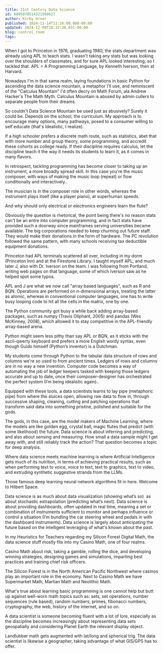 ```yaml
---
title: 21st Century Data Science
id: 6895078514321569627
author: Kirby Urner
published: 2024-11-14T11:16:00.000-08:00
updated: 2024-12-08T18:32:38.031-08:00
blog: control_room
tags: 
---
```


[](https://blogger.googleusercontent.com/img/b/R29vZ2xl/AVvXsEhtvKT11GArtGUJ2QA8SIJHq8TmvX6mP9f68oF-nwvb__5WK949TvEeLgcnV-pgoogg_23J1-4LqBLNhuz5mBIrI9e4FN_mTpExT79dT-8bk6MXJotEiz7usPdWtMfgL2ykWJYnHzui5kcDvmijK2RJMQg-tscrFkqhvgtlDgmDbJVmYbs4x6XO/s1144/tibet_3.png)

When I got to Princeton in 1976, graduating 1980, the stats department was already using APL to teach stats. I wasn't taking any stats but was looking over the shoulders of classmates, and for sure APL looked interesting, so I tackled that. APL = A Programming Language, by Kenneth Iverson, then at Harvard.

Nowadays I'm in that same realm, laying foundations in basic Python for ascending the data science mountain, a metaphor I'll use, and reminiscent of the "Calculus Mountain" I'd often decry on Math Forum, ala Andrew Hacker's The Math Myth. Calculus Mountain is abused by admin cullers to separate people from their dreams. 

So couldn't Data Science Mountain be used just as abusively? Surely it could be. Depends on the school, the curriculum. My approach is to encourage many options, many pathways, posed to a consumer willing to self educate (that's idealistic, I realize). 

If a high schooler prefers a discrete math route, such as statistics, abet that with more number and group theory, some programming, and accredit these cohorts as college ready. If their discipline requires calculus, let the discipline teach it the way it needs its students to learn it, as it comes in many flavors.

In retrospect, tackling programming has become closer to taking up an instrument, a more broadly spread skill. In this case you're the music composer, with ways of making the music loop (repeat) or flow conditionally and interactively..

The musician is in the composer role in other words, whereas the instrument plays itself (like a player piano), at superhuman speeds.

And why should only electrical or electronics engineers learn the flute? 

Obviously the question is rhetorical, the point being there's no reason stats can't be an entre into computer programming, and in fact stats have provided such a doorway since mainframes serving universities became available. The big corporations needed to keep churning out future staff. They would make their donations in the form of hardware. The PC revolution followed the same pattern, with many schools receiving tax deductible equipment donations.

Princeton had APL terminals scattered all over, including in my dorm (Princeton Inn) and at the Firestone Library. I taught myself APL, and much later J, also with Dr. Iverson on the team. I was following from Portland, writing web pages on that language, some of which Iverson saw as he helped spot some typos.

APL and J are what we now call "array based languages", such as R and BQN. Operations are performed on n-dimensional arrays, treating the latter as atomic, whereas in conventional computer languages, one has to write busy looping code to hit all the cells in the matrix, one by one. 

The Python community got busy a while back adding array-based packages, such as numpy (Travis Oliphant, 2005) and pandas (Wes McKinney, 2008), which allowed it to stay competitive in the APL-friendly array-based arena. 

Python might seem less pithy than say APL or BQN, as it sticks with the ascii-qwerty keyboard and prefers a more English wordy syntax, even though Guido himself (Python’s inventor) is a Dutchman. 

My students come through Python to the tabular data structure of rows and columns we're so used to from ancient times. Ledgers of rows and columns are in no way a new invention. Computer code becomes a way of automating the job of ledger keepers tasked with keeping those ledgers accurate and up to date, once their composer-designer has orchestrated the perfect system (I’m being idealistic again)..

Equipped with these tools, a data scientists learns to lay pipe (metaphoric pipe) from where the sluices open, allowing raw data to flow in, through successive shaping, cleaning, cutting and patching operations that transform said data into something pristine, polished and suitable for the gods. 

The gods, in this case, are the model makers of Machine Learning, where the models are like golden egg, crystal ball, magic flutes that predict (with some likelihood) the future. Data science is about inferring and predicting, and also about sensing and measuring. How small a data sample might I get away with, and still reliably track the action? That question becomes a topic for deep analysis.

Where data science meets machine learning is where Artificial Intelligence gets much of its nutrition, in terms of achieving practical results, such as when performing text to voice, voice to text, text to graphics, text to video, and extruding synthetic suggestive strands from the LLMs. 

Those famous deep learning neural network algorithms fit in here. Welcome to Hilbert Space.  

Data science is as much about data visualization (showing what’s so)  as about stochastic extrapolation (predicting what’s next). Data science is about providing dashboards, often updated in real time, meaning a set or combination of instruments sufficient to monitor and perhaps influence or control a situation (I’m bundling the car steering wheel and pedals in with the dashboard instruments).
[](https://blogger.googleusercontent.com/img/b/R29vZ2xl/AVvXsEh7RxxYOOlbDX66s42t3yyVQcyznpHaFzwwr0s1tWeAcXrglwnQnKReh1KI5cONw64spiSnEVu4jNQ3Zyta1Yo3isTA7D_LL7Qhkb_PIQ_tAgG1WHDjU9_1l_erU5rGOH03RoHohRZlpbchyApBh9nHyQNHMKSgeZwcIFWvrBnkOD9O91Y7mWGN/s618/Screen%20Shot%202024-11-07%20at%2011.03.39%20AM.png)[](https://blogger.googleusercontent.com/img/b/R29vZ2xl/AVvXsEgvLhYw9QwgSSDL0UorJPdS5HanILEsffVnIPsETAdnizf2a0dqhEcJfmvSYopR9oyWZGPufg-n8NFWmj0kwmGGBoepZgg1kl6snGBrzR_bTgXF6g0bvUJXRIEVu_9O3uRM4wUJM61V-ZgvRNXc7LEXlDPkbBWh2bnbQuacHFuBdJ5WAPWX8K1a/s477/Screen%20Shot%202024-11-07%20at%2011.04.27%20AM.png)
Data science is largely about anticipating the future based on the intelligent leveraging of what's known about the past.

In my Heuristics for Teachers regarding my Silicon Forest Digital Math, the data science stuff mostly fits into my Casino Math, one of four realms. 

Casino Math about risk, taking a gamble, rolling the dice, and developing winning strategies, designing games and simulations, imparting best practices and training chief risk officers. 

The Silicon Forest is in the North American Pacific Northwest where casinos play an important role in the economy. Next to Casino Math we have Supermarket Math, Martian Math and Neolithic Math.

What's true about learning basic programming is one cannot help but butt up against well-worn math topics such as: sets, set operations, number sequences (rule based), random numbers, primes, fibonacci numbers, cryptography, the web, history of the internet, and so on. 

A data scientist is someone becoming fluent with a lot of lore, especially as the discipline becomes increasingly about representing data sets geospatially and considering Planet Earth the relevant display object. 

Landlubber math gets augmented with lat/long and spherical trig. The data scientist is likewise a geographer, taking advantage of what GIS/GPS has to offer.

[](https://blogger.googleusercontent.com/img/b/R29vZ2xl/AVvXsEhLf56IqzDwXxbNotNB2DjdEDLEJp3WJ1kQ72CxWO76IG_6pF0wZZJJ8l2akbntlu1cEfbl4f3iXH_07lP2ZULH9ommxLiUmcMfnHcMvt8gHbyWwesoV8JEJsxEUVK5uNj5nyLMuUdqE0auVESuzWyA9ePrIZ6CVLdAsf5YYETWb1wwqQuzYD0_/s1920/Screen%20Shot%202024-11-07%20at%203.56.33%20PM.png)